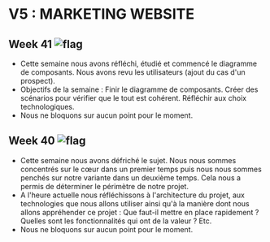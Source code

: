 # V5 : MARKETING WEBSITE



Week 41 ![flag](https://placehold.it/15/00ff00/000000?text=+)
-

* Cette semaine nous avons réfléchi, étudié et commencé le diagramme de composants. Nous avons revu les utilisateurs (ajout du cas d'un prospect).
* Objectifs de la semaine : Finir le diagramme de composants. Créer des scénarios pour vérifier que le tout est cohérent. Réfléchir aux choix technologiques.
* Nous ne bloquons sur aucun point pour le moment.

Week 40 ![flag](https://placehold.it/15/00ff00/000000?text=+)
-

* Cette semaine nous avons défriché le sujet. Nous nous sommes concentrés sur le cœur dans un premier temps puis nous nous sommes penchés sur notre variante dans un deuxième temps. Cela nous a permis de déterminer le périmètre de notre projet.
* A l'heure actuelle nous réfléchissons à l'architecture du projet, aux technologies que nous allons utiliser ainsi qu'à la manière dont nous allons appréhender ce projet : Que faut-il mettre en place rapidement ? Quelles sont les fonctionnalités qui ont de la valeur ? Etc.
* Nous ne bloquons sur aucun point pour le moment.
